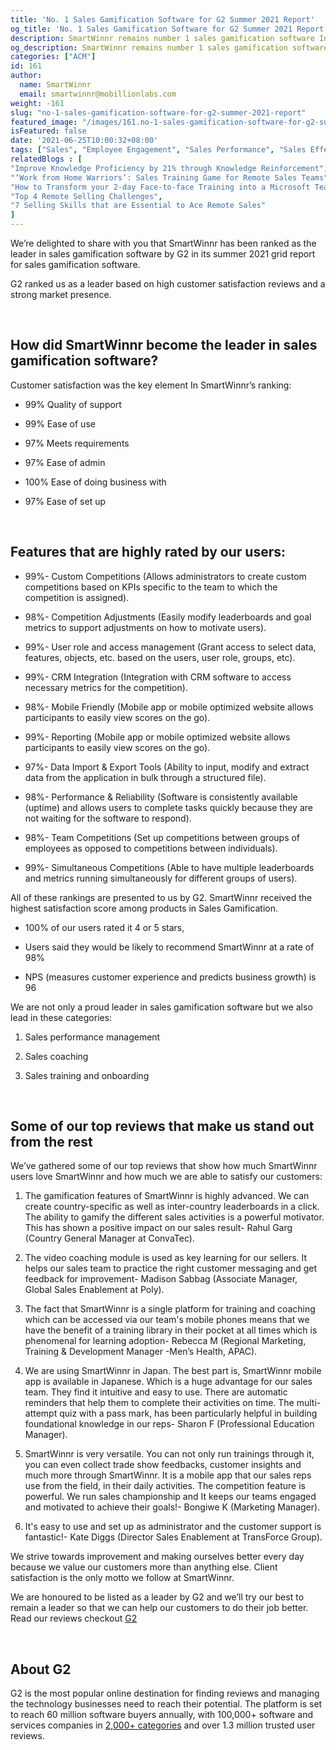 ```yaml
---
title: 'No. 1 Sales Gamification Software for G2 Summer 2021 Report'
og_title: 'No. 1 Sales Gamification Software for G2 Summer 2021 Report'
description: SmartWinnr remains number 1 sales gamification software In G2 summer 2021 report
og_description: SmartWinnr remains number 1 sales gamification software In G2 summer 2021 report
categories: ["ACM"]
id: 161
author:
  name: SmartWinnr
  email: smartwinnr@mobillionlabs.com
weight: -161
slug: "no-1-sales-gamification-software-for-g2-summer-2021-report"
featured_image: "/images/161.no-1-sales-gamification-software-for-g2-summer-2021-report.png"
isFeatured: false
date: '2021-06-25T10:00:32+08:00'
tags: ["Sales", "Employee Engagement", "Sales Performance", "Sales Effectiveness"]
relatedBlogs : [
"Improve Knowledge Proficiency by 21% through Knowledge Reinforcement",
"‘Work from Home Warriors’: Sales Training Game for Remote Sales Teams",
"How to Transform your 2-day Face-to-face Training into a Microsoft Teams Virtual Training?",
"Top 4 Remote Selling Challenges",
"7 Selling Skills that are Essential to Ace Remote Sales"
]
---
```


We’re delighted to share with you that SmartWinnr has been ranked as the leader in sales gamification software by G2 in its summer 2021 grid report for sales gamification software.

G2 ranked us as a leader based on high customer satisfaction reviews and a strong market presence.

<br>  

## **How did SmartWinnr become the leader in sales gamification software?**

  

Customer satisfaction was the key element In SmartWinnr’s ranking:

  

-   99% Quality of support
    

  

-   99% Ease of use
    
-   97% Meets requirements
    

-   97% Ease of admin
    

-   100% Ease of doing business with
    

  

-   97% Ease of set up
    
<br>    

## **Features that are highly rated by our users:**

-   99%- Custom Competitions (Allows administrators to create custom competitions based on KPIs specific to the team to which the competition is assigned).
    

  

-   98%- Competition Adjustments (Easily modify leaderboards and goal metrics to support adjustments on how to motivate users).
    

  

-   99%- User role and access management (Grant access to select data, features, objects, etc. based on the users, user role, groups, etc).
    

  

-   99%- CRM Integration (Integration with CRM software to access necessary metrics for the competition).
    

  

-   98%- Mobile Friendly (Mobile app or mobile optimized website allows participants to easily view scores on the go).
    

  

-   99%- Reporting (Mobile app or mobile optimized website allows participants to easily view scores on the go).
    

  

-   97%- Data Import & Export Tools (Ability to input, modify and extract data from the application in bulk through a structured file).
    

  

-   98%- Performance & Reliability (Software is consistently available (uptime) and allows users to complete tasks quickly because they are not waiting for the software to respond).
    

  

-   98%- Team Competitions (Set up competitions between groups of employees as opposed to competitions between individuals).
    

  

-   99%- Simultaneous Competitions (Able to have multiple leaderboards and metrics running simultaneously for different groups of users).
    

  
  
  
  

All of these rankings are presented to us by G2. SmartWinnr received the highest satisfaction score among products in Sales Gamification.

-   100% of our users rated it 4 or 5 stars,
    
-   Users said they would be likely to recommend SmartWinnr at a rate of 98%
    
-   NPS (measures customer experience and predicts business growth) is 96
    

  

We are not only a proud leader in sales gamification software but we also lead in these categories:

  

1.  Sales performance management
    

  

2.  Sales coaching
    

  

3.  Sales training and onboarding
    

<br>  

## **Some of our top reviews that make us stand out from the rest**

We’ve gathered some of our top reviews that show how much SmartWinnr users love SmartWinnr and how much we are able to satisfy our customers:

  

1.  The gamification features of SmartWinnr is highly advanced. We can create country-specific as well as inter-country leaderboards in a click. The ability to gamify the different sales activities is a powerful motivator. This has shown a positive impact on our sales result- Rahul Garg (Country General Manager at ConvaTec).
    

  

2.  The video coaching module is used as key learning for our sellers. It helps our sales team to practice the right customer messaging and get feedback for improvement- Madison Sabbag (Associate Manager, Global Sales Enablement at Poly).
    

  

3.  The fact that SmartWinnr is a single platform for training and coaching which can be accessed via our team's mobile phones means that we have the benefit of a training library in their pocket at all times which is phenomenal for learning adoption- Rebecca M (Regional Marketing, Training & Development Manager -Men’s Health, APAC).
    

  

4.  We are using SmartWinnr in Japan. The best part is, SmartWinnr mobile app is available in Japanese. Which is a huge advantage for our sales team. They find it intuitive and easy to use. There are automatic reminders that help them to complete their activities on time. The multi-attempt quiz with a pass mark, has been particularly helpful in building foundational knowledge in our reps- Sharon F (Professional Education Manager).
    

  

5.  SmartWinnr is very versatile. You can not only run trainings through it, you can even collect trade show feedbacks, customer insights and much more through SmartWinnr. It is a mobile app that our sales reps use from the field, in their daily activities. The competition feature is powerful. We run sales championship and It keeps our teams engaged and motivated to achieve their goals!- Bongiwe K (Marketing Manager).
    

  

6.  It's easy to use and set up as administrator and the customer support is fantastic!- Kate Diggs (Director Sales Enablement at TransForce Group).
    

  

We strive towards improvement and making ourselves better every day because we value our customers more than anything else. Client satisfaction is the only motto we follow at SmartWinnr.

  

We are honoured to be listed as a leader by G2 and we’ll try our best to remain a leader so that we can help our customers to do their job better. Read our reviews checkout [G2](https://www.g2.com/products/smartwinnr/reviews)


 <br> 
  

## **About G2**

  

G2 is the most popular online destination for finding reviews and managing the technology businesses need to reach their potential. The platform is set to reach 60 million software buyers annually, with 100,000+ software and services companies in [2,000+ categories](https://www.g2.com/categories) and over 1.3 million trusted user reviews.